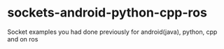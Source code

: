 # sockets-android-python-cpp-ros
Socket examples you had done previously for android(java), python, cpp and on ros 
